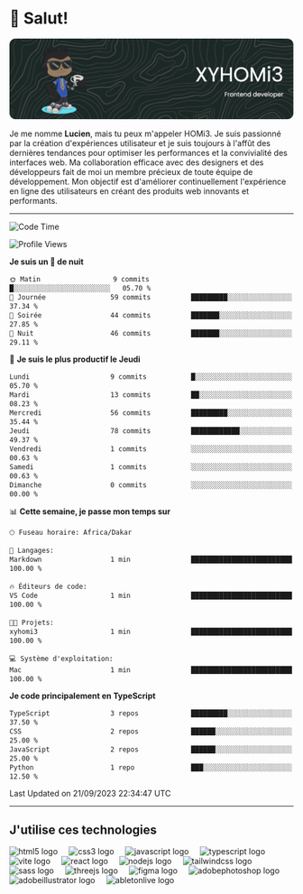 # 👋 Salut!

![Header](./github-header-image.png)

Je me nomme **Lucien**, mais tu peux m'appeler HOMi3. Je suis passionné par la création d'expériences utilisateur et je suis toujours à l'affût des dernières tendances pour optimiser les performances et la convivialité des interfaces web. Ma collaboration efficace avec des designers et des développeurs fait de moi un membre précieux de toute équipe de développement. Mon objectif est d'améliorer continuellement l'expérience en ligne des utilisateurs en créant des produits web innovants et performants.

---
<!--START_SECTION:waka-->
![Code Time](http://img.shields.io/badge/Code%20Time-2%20hrs%2051%20mins-blue)

![Profile Views](http://img.shields.io/badge/Vues%20du%20profil-678-blue)

**Je suis un 🦉 de nuit** 

```text
🌞 Matin                  9 commits           █░░░░░░░░░░░░░░░░░░░░░░░░   05.70 % 
🌆 Journée                59 commits          █████████░░░░░░░░░░░░░░░░   37.34 % 
🌃 Soirée                 44 commits          ███████░░░░░░░░░░░░░░░░░░   27.85 % 
🌙 Nuit                   46 commits          ███████░░░░░░░░░░░░░░░░░░   29.11 % 
```
📅 **Je suis le plus productif le Jeudi** 

```text
Lundi                    9 commits           █░░░░░░░░░░░░░░░░░░░░░░░░   05.70 % 
Mardi                    13 commits          ██░░░░░░░░░░░░░░░░░░░░░░░   08.23 % 
Mercredi                 56 commits          █████████░░░░░░░░░░░░░░░░   35.44 % 
Jeudi                    78 commits          ████████████░░░░░░░░░░░░░   49.37 % 
Vendredi                 1 commits           ░░░░░░░░░░░░░░░░░░░░░░░░░   00.63 % 
Samedi                   1 commits           ░░░░░░░░░░░░░░░░░░░░░░░░░   00.63 % 
Dimanche                 0 commits           ░░░░░░░░░░░░░░░░░░░░░░░░░   00.00 % 
```


📊 **Cette semaine, je passe mon temps sur** 

```text
🕑︎ Fuseau horaire: Africa/Dakar

💬 Langages: 
Markdown                 1 min               █████████████████████████   100.00 % 

🔥 Éditeurs de code: 
VS Code                  1 min               █████████████████████████   100.00 % 

🐱‍💻 Projets: 
xyhomi3                  1 min               █████████████████████████   100.00 % 

💻 Système d'exploitation: 
Mac                      1 min               █████████████████████████   100.00 % 
```

**Je code principalement en TypeScript** 

```text
TypeScript               3 repos             █████████░░░░░░░░░░░░░░░░   37.50 % 
CSS                      2 repos             ██████░░░░░░░░░░░░░░░░░░░   25.00 % 
JavaScript               2 repos             ██████░░░░░░░░░░░░░░░░░░░   25.00 % 
Python                   1 repo              ███░░░░░░░░░░░░░░░░░░░░░░   12.50 % 
```




 Last Updated on 21/09/2023 22:34:47 UTC
<!--END_SECTION:waka-->
---

## J'utilise ces technologies

<div align="left">
  <img src="https://skillicons.dev/icons?i=html" height="40" alt="html5 logo"  />
  <img width="12" />
  <img src="https://skillicons.dev/icons?i=css" height="40" alt="css3 logo"  />
  <img width="12" />
  <img src="https://skillicons.dev/icons?i=js" height="40" alt="javascript logo"  />
  <img width="12" />
  <img src="https://skillicons.dev/icons?i=ts" height="40" alt="typescript logo"  />
  <img width="12" />
  <img src="https://skillicons.dev/icons?i=vite" height="40" alt="vite logo"  />
  <img width="12" />
  <img src="https://skillicons.dev/icons?i=react" height="40" alt="react logo"  />
  <img width="12" />
  <img src="https://cdn.jsdelivr.net/gh/devicons/devicon/icons/nodejs/nodejs-original.svg" height="40" alt="nodejs logo"  />
  <img width="12" />
  <img src="https://skillicons.dev/icons?i=tailwind" height="40" alt="tailwindcss logo"  />
  <img width="12" />
  <img src="https://skillicons.dev/icons?i=sass" height="40" alt="sass logo"  />
  <img width="12" />
  <img src="https://skillicons.dev/icons?i=threejs" height="40" alt="threejs logo"  />
  <img width="12" />
  <img src="https://skillicons.dev/icons?i=figma" height="40" alt="figma logo"  />
  <img width="12" />
  <img src="https://skillicons.dev/icons?i=ps" height="40" alt="adobephotoshop logo"  />
  <img width="12" />
  <img src="https://skillicons.dev/icons?i=ai" height="40" alt="adobeillustrator logo"  />
  <img width="12" />
  <img src="https://skillicons.dev/icons?i=ableton" height="40" alt="abletonlive logo"  />
</div>



